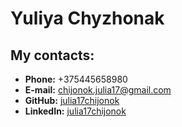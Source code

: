 # Yuliya Chyzhonak

## My contacts:
* **Phone:** +375445658980
* **E-mail:** chijonok.julia17@gmail.com
* **GitHub:** [julia17chijonok](https://github.com/julia17chijonok)
* **LinkedIn:** [julia17chijonok](https://github.com/julia17chijonok)

